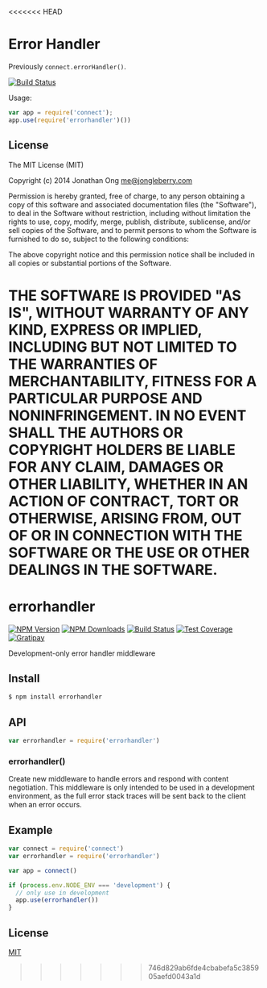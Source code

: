<<<<<<< HEAD
# Error Handler

Previously `connect.errorHandler()`.

[![Build Status](https://travis-ci.org/expressjs/errorhandler.svg?branch=master)](https://travis-ci.org/expressjs/errorhandler)

Usage:

```js
var app = require('connect');
app.use(require('errorhandler')())
```

## License

The MIT License (MIT)

Copyright (c) 2014 Jonathan Ong me@jongleberry.com

Permission is hereby granted, free of charge, to any person obtaining a copy
of this software and associated documentation files (the "Software"), to deal
in the Software without restriction, including without limitation the rights
to use, copy, modify, merge, publish, distribute, sublicense, and/or sell
copies of the Software, and to permit persons to whom the Software is
furnished to do so, subject to the following conditions:

The above copyright notice and this permission notice shall be included in
all copies or substantial portions of the Software.

THE SOFTWARE IS PROVIDED "AS IS", WITHOUT WARRANTY OF ANY KIND, EXPRESS OR
IMPLIED, INCLUDING BUT NOT LIMITED TO THE WARRANTIES OF MERCHANTABILITY,
FITNESS FOR A PARTICULAR PURPOSE AND NONINFRINGEMENT. IN NO EVENT SHALL THE
AUTHORS OR COPYRIGHT HOLDERS BE LIABLE FOR ANY CLAIM, DAMAGES OR OTHER
LIABILITY, WHETHER IN AN ACTION OF CONTRACT, TORT OR OTHERWISE, ARISING FROM,
OUT OF OR IN CONNECTION WITH THE SOFTWARE OR THE USE OR OTHER DEALINGS IN
THE SOFTWARE.
=======
# errorhandler

[![NPM Version][npm-image]][npm-url]
[![NPM Downloads][downloads-image]][downloads-url]
[![Build Status][travis-image]][travis-url]
[![Test Coverage][coveralls-image]][coveralls-url]
[![Gratipay][gratipay-image]][gratipay-url]

Development-only error handler middleware

## Install

```sh
$ npm install errorhandler
```

## API

```js
var errorhandler = require('errorhandler')
```

### errorhandler()

Create new middleware to handle errors and respond with content negotiation.
This middleware is only intended to be used in a development environment, as
the full error stack traces will be sent back to the client when an error
occurs.

## Example

```js
var connect = require('connect')
var errorhandler = require('errorhandler')

var app = connect()

if (process.env.NODE_ENV === 'development') {
  // only use in development
  app.use(errorhandler())
}
```

## License

[MIT](LICENSE)

[npm-image]: https://img.shields.io/npm/v/errorhandler.svg?style=flat
[npm-url]: https://npmjs.org/package/errorhandler
[travis-image]: https://img.shields.io/travis/expressjs/errorhandler.svg?style=flat
[travis-url]: https://travis-ci.org/expressjs/errorhandler
[coveralls-image]: https://img.shields.io/coveralls/expressjs/errorhandler.svg?style=flat
[coveralls-url]: https://coveralls.io/r/expressjs/errorhandler?branch=master
[downloads-image]: http://img.shields.io/npm/dm/errorhandler.svg?style=flat
[downloads-url]: https://npmjs.org/package/errorhandler
[gratipay-image]: https://img.shields.io/gratipay/dougwilson.svg?style=flat
[gratipay-url]: https://www.gratipay.com/dougwilson/
>>>>>>> 746d829ab6fde4cbabefa5c385905aefd0043a1d
